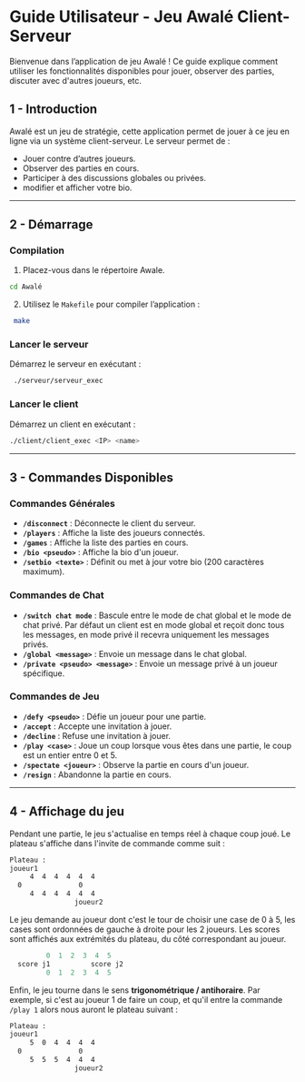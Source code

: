 # Guide Utilisateur - Jeu Awalé Client-Serveur

Bienvenue dans l’application de jeu Awalé ! Ce guide explique comment utiliser les fonctionnalités disponibles pour jouer, observer des parties, discuter avec d'autres joueurs, etc.

## 1 - Introduction

Awalé est un jeu de stratégie, cette application permet de jouer à ce jeu en ligne via un système client-serveur. Le serveur permet de :
- Jouer contre d’autres joueurs.
- Observer des parties en cours.
- Participer à des discussions globales ou privées.
- modifier et afficher votre bio.

---

## 2 - Démarrage
### Compilation
1. Placez-vous dans le répertoire Awale.
```bash
cd Awalé
```   
2. Utilisez le `Makefile` pour compiler l’application :
```bash
 make
```   
### Lancer le serveur
Démarrez le serveur en exécutant :
```bash
 ./serveur/serveur_exec
```
### Lancer le client
Démarrez un client en exécutant :
```bash
./client/client_exec <IP> <name>
```
---
## 3 - Commandes Disponibles

### Commandes Générales
- **`/disconnect`** : Déconnecte le client du serveur.
- **`/players`** : Affiche la liste des joueurs connectés.
- **`/games`** : Affiche la liste des parties en cours.
- **`/bio <pseudo>`** : Affiche la bio d'un joueur.
- **`/setbio <texte>`** : Définit ou met à jour votre bio (200 caractères maximum).

### Commandes de Chat
- **`/switch chat mode`** : Bascule entre le mode de chat global et le mode de chat privé. Par défaut un client est en mode global et reçoit donc tous les messages, en mode privé il recevra uniquement les messages privés.
- **`/global <message>`** : Envoie un message dans le chat global.
- **`/private <pseudo> <message>`** : Envoie un message privé à un joueur spécifique.

### Commandes de Jeu
- **`/defy <pseudo>`** : Défie un joueur pour une partie.
- **`/accept`** : Accepte une invitation à jouer.
- **`/decline`** : Refuse une invitation à jouer.
- **`/play <case>`** : Joue un coup lorsque vous êtes dans une partie, le coup est un entier entre 0 et 5.
- **`/spectate <joueur>`** : Observe la partie en cours d'un joueur.
- **`/resign`** : Abandonne la partie en cours.
---
## 4 - Affichage du jeu
Pendant une partie, le jeu s'actualise en temps réel à chaque coup joué.
Le plateau s'affiche dans l'invite de commande comme suit :

```bash
Plateau :
joueur1
	 4  4  4  4  4  4 
  0				 0
	 4  4  4  4  4  4 
				joueur2
```
Le jeu demande au joueur dont c'est le tour de choisir une case de 0 à 5, les cases sont ordonnées de gauche à droite pour les 2 joueurs. Les scores sont affichés aux extrémités du plateau, du côté correspondant au joueur.
```c
	     0  1  2  3  4  5 
  score j1			score j2
	     0  1  2  3  4  5 
```
Enfin, le jeu tourne dans le sens **trigonométrique / antihoraire**. 
Par exemple, si c'est au joueur 1 de faire un coup, et qu'il entre la commande `/play 1` alors nous auront le plateau suivant : 
```bash
Plateau :
joueur1
	 5  0  4  4  4  4 
  0				 0
	 5  5  5  4  4  4 
				joueur2
```
